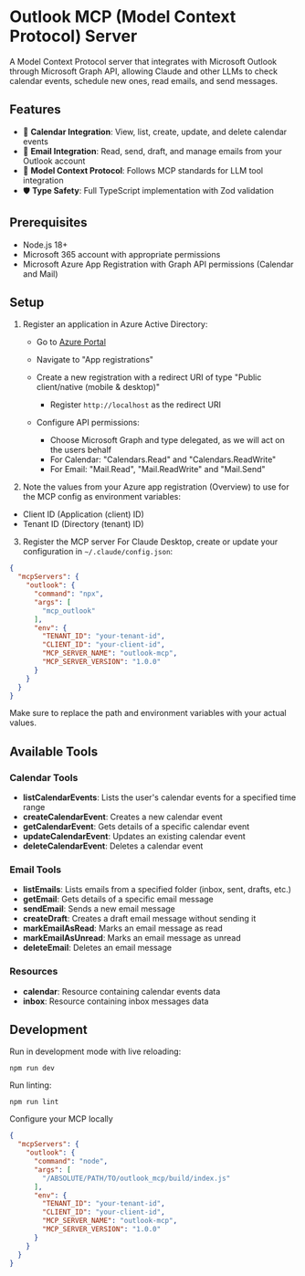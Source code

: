 # Outlook MCP (Model Context Protocol) Server

A Model Context Protocol server that integrates with Microsoft Outlook through Microsoft Graph API, allowing Claude and other LLMs to check calendar events, schedule new ones, read emails, and send messages.

## Features

- 📅 **Calendar Integration**: View, list, create, update, and delete calendar events
- 📧 **Email Integration**: Read, send, draft, and manage emails from your Outlook account
- 🔁 **Model Context Protocol**: Follows MCP standards for LLM tool integration
- 🛡️ **Type Safety**: Full TypeScript implementation with Zod validation

## Prerequisites

- Node.js 18+
- Microsoft 365 account with appropriate permissions
- Microsoft Azure App Registration with Graph API permissions (Calendar and Mail)

## Setup


1. Register an application in Azure Active Directory:
   - Go to [Azure Portal](https://portal.azure.com)
   - Navigate to "App registrations"
   - Create a new registration with a redirect URI of type "Public client/native (mobile & desktop)"
     - Register `http://localhost` as the redirect URI

   - Configure API permissions:
     - Choose Microsoft Graph and type delegated, as we will act on the users behalf
     - For Calendar: "Calendars.Read" and "Calendars.ReadWrite"
     - For Email: "Mail.Read", "Mail.ReadWrite" and "Mail.Send"

2. Note the values from your Azure app registration (Overview) to use for the MCP config as environment variables:
  - Client ID (Application (client) ID)
  - Tenant ID (Directory (tenant) ID)

3. Register the MCP server
For Claude Desktop, create or update your configuration in `~/.claude/config.json`:

```json
{
  "mcpServers": {
    "outlook": {
      "command": "npx",
      "args": [
        "mcp_outlook"
      ],
      "env": {
        "TENANT_ID": "your-tenant-id",
        "CLIENT_ID": "your-client-id",
        "MCP_SERVER_NAME": "outlook-mcp",
        "MCP_SERVER_VERSION": "1.0.0"
      }
    }
  }
}
```

Make sure to replace the path and environment variables with your actual values.

## Available Tools

### Calendar Tools
- **listCalendarEvents**: Lists the user's calendar events for a specified time range
- **createCalendarEvent**: Creates a new calendar event
- **getCalendarEvent**: Gets details of a specific calendar event
- **updateCalendarEvent**: Updates an existing calendar event
- **deleteCalendarEvent**: Deletes a calendar event

### Email Tools
- **listEmails**: Lists emails from a specified folder (inbox, sent, drafts, etc.)
- **getEmail**: Gets details of a specific email message
- **sendEmail**: Sends a new email message
- **createDraft**: Creates a draft email message without sending it
- **markEmailAsRead**: Marks an email message as read
- **markEmailAsUnread**: Marks an email message as unread
- **deleteEmail**: Deletes an email message

### Resources
- **calendar**: Resource containing calendar events data
- **inbox**: Resource containing inbox messages data

## Development

Run in development mode with live reloading:
```
npm run dev
```

Run linting:
```
npm run lint
```

Configure your MCP locally
```json
{
  "mcpServers": {
    "outlook": {
      "command": "node",
      "args": [
        "/ABSOLUTE/PATH/TO/outlook_mcp/build/index.js"
      ],
      "env": {
        "TENANT_ID": "your-tenant-id",
        "CLIENT_ID": "your-client-id",
        "MCP_SERVER_NAME": "outlook-mcp",
        "MCP_SERVER_VERSION": "1.0.0"
      }
    }
  }
}
```

